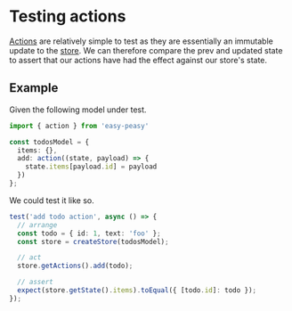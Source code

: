 # Testing actions

[Actions](/docs/api/actions.html) are relatively simple to test as they are essentially an immutable update to the [store](/docs/api/store.html). We can therefore compare the prev and updated state to assert that our actions have had the effect against our store's state.

## Example

Given the following model under test.

```typescript
import { action } from 'easy-peasy'

const todosModel = {
  items: {},
  add: action((state, payload) => {
    state.items[payload.id] = payload
  })
};
```

We could test it like so.

```typescript
test('add todo action', async () => {
  // arrange
  const todo = { id: 1, text: 'foo' };
  const store = createStore(todosModel);

  // act
  store.getActions().add(todo);

  // assert
  expect(store.getState().items).toEqual({ [todo.id]: todo });
});
```
